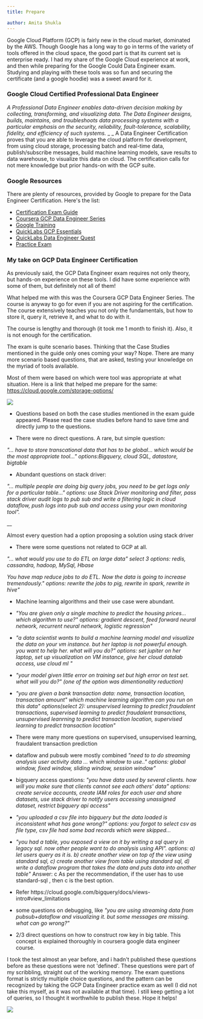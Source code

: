 ```yaml
---
title: Prepare

author: Amita Shukla
---
```



Google Cloud Platform (GCP) is fairly new in the cloud market, dominated by the AWS. Though Google has a long way to go in terms of the variety of tools offered in the cloud space, the good part is that its current set is enterprise ready. I had my share of the Google Cloud experience at work, and then while preparing for the Google Could Data Engineer exam. Studying and playing with these tools was so fun and securing the certificate (and a google hoodie) was a sweet award for it. 
 


### Google Cloud Certified Professional Data Engineer

_A Professional Data Engineer enables data-driven decision making by collecting, transforming, and visualizing data. The Data Engineer designs, builds, maintains, and troubleshoots data processing systems with a particular emphasis on the security, reliability, fault-tolerance, scalability, fidelity, and efficiency of such systems._ 
_ 
_ A Data Engineer Certification proves that you are able to leverage the cloud platform for development, from using cloud storage, processing batch and real-time data, publish/subscribe messages, build machine learning models, save results to data warehouse, to visualize this data on cloud. The certification calls for not mere knowledge but prior hands-on with the GCP suite. 
 


### Google Resources

There are plenty of resources, provided by Google to prepare for the Data Engineer Certification. Here's the list: 


- [Certification Exam Guide](https://cloud.google.com/certification/guides/data-engineer/)
- [Coursera GCP Data Engineer Series](https://www.coursera.org/specializations/gcp-data-machine-learning)
- [Google Training](https://cloud.google.com/training/data-ml)
- [QuickLabs GCP Essentials](https://google.qwiklabs.com/quests/23?locale=en)
- [QuickLabs Data Engineer Quest](https://google.qwiklabs.com/quests/25?locale=en)
- [Practice Exam](https://cloud.google.com/certification/practice-exam/data-engineer)

### My take on GCP Data Engineer Certification

As previously said, the GCP Data Engineer exam requires not only theory, but hands-on experience on these tools. I did have some experience with some of them, but definitely not all of them!

What helped me with this was the Coursera GCP Data Engineer Series. The course is anyway to go for even if you are not aspiring for the certification. The course extensively teaches you not only the fundamentals, but how to store it, query it, retrieve it, and what to do with it.

The course is lengthy and thorough (it took me 1 month to finish it). Also, it is not enough for the certification.

 


The exam is quite scenario bases. Thinking that the Case Studies mentioned in the guide only ones coming your way? Nope. There are many more scenario based questions, that are asked, testing your knowledge on the myriad of tools available.

 
Most of them were based on which were tool was appropriate at what situation. Here is a link that helped me prepare for the same: <https://cloud.google.com/storage-options/> 


 


[![](https://1.bp.blogspot.com/-xCrCGPRZaD8/XEy6UCY1fOI/AAAAAAAAJAc/w6inBYlllIY5v0c6WubJU4A1RF10cvlxgCLcBGAs/s320/GCP.png)](https://1.bp.blogspot.com/-xCrCGPRZaD8/XEy6UCY1fOI/AAAAAAAAJAc/w6inBYlllIY5v0c6WubJU4A1RF10cvlxgCLcBGAs/s1600/GCP.png)

 


- Questions based on both the case studies mentioned in the exam guide appeared. Please read the case studies before hand to save time and directly jump to the questions.

- There were no direct questions. A rare, but simple question:

 _\"... have to store transcational data that has to be global... which would be the most appropriate tool...\" options:Bigquery, cloud SQL, datastore, bigtable_

- Abundant questions on stack driver:

 _\"... multiple people are doing big query jobs, you need to be get logs only for a particular table...\" options: use Stack Driver monitoring and filter, pass stack driver audit logs to pub sub and write a filtering logic in cloud dataflow, push logs into pub sub and access using your own monitoring tool\"._

 __

 Almost every question had a option proposing a solution using stack driver

- There were some questions not related to GCP at all.

 _\"... what would you use to do ETL on large data\" select 3 options: redis, cassandra, hadoop, MySql, Hbase_

 _You have map reduce jobs to do ETL. Now the data is going to increase tremendously.\" options: rewrite the jobs to pig, rewrite in spark, rewrite in hive\"_

- Machine learning algorithms and their use case were abundant.

- _\"You are given only a single machine to predict the housing prices... which algorithm to use?\" options: gradient descent, feed forward neural network, recurrent neural network, logistic regression\"_

- _\"a data scientist wants to build a machine learning model and visualize the data on your vm instance. but her laptop is not powerful enough. you want to help her. what will you do?\" options: set jupiter on her laptop, set up visualization on VM instance, give her cloud datalab access, use cloud ml \"_

- _\"your model given little error on training set but high error on test set. what will you do?\" (one of the option was dimentionality reduction)_

- _\"you are given a bank transaction data: name, transaction location, transaction amount\" which machine learning algorithm can you run on this data\" options(select 2): unsupervised learning to predict fraudalent transactions, supervised learning to predict fraudalent transactions, unsupervised leanrning to predict transaction location, supervised learning to predict transaction location\"_

- There were many more questions on supervised, unsupervised learning, fraudalent transaction prediction

- dataflow and pubsub were mostly combined 
 _\"need to to do streaming analysis user activity data ... which window to use..\" options: global window, fixed window, sliding window, session window\"_

- bigquery access questions: 
 _\"you have data used by several clients. how will you make sure that clients cannot see each others' data\" options: create service accounts, create IAM roles for each user and share datasets, use stack driver to notify users accessing unassigned dataset, restrict bigquery api access\"_

- _\"you uploaded a csv file into bigquery but the data loaded is inconsistent what has gone wrong?\" options: you forgot to select csv as file type, csv file had some bad records which were skipped..._

- _\"you had a table, you exposed a view on it by writing a sql query in legacy sql. now other people want to do analysis using API\". options: a) let users query as it is. b) create another view on top of the view using standard sql, c) create another view from table using standard sql, d) write a dataflow program that takes the data and puts data into another table\"_ Answer: c As per the recommendation, if the user has to use standard-sql , then c is the best option.

- Refer https&#x3A;//cloud.google.com/bigquery/docs/views-intro#view_limitations

- some questions on debugging, like 
 _\"you are using streaming data from pubsub+dataflow and visualizing it. but some messages are missing. what can go wrong?\"_

- 2/3 direct questions on how to construct row key in big table. This concept is explained thoroughly in coursera google data engineer course.

 


I took the test almost an year before, and i hadn't published these questions before as these questions were not 'defined'. These questions were part of my scribbling, straight out of the working memory. The exam questions format is strictly multiple choice questions, and the pattern can be recognized by taking the GCP Data Engineer practice exam as well (I did not take this myself, as it was not available at that time). I still keep getting a lot of queries, so I thought it worthwhile to publish these. Hope it helps! 
 


[![](https://4.bp.blogspot.com/-Si3YHSy7F3Y/XEy4P2KB2CI/AAAAAAAAJAQ/PNoPPl2e-bUqoNfduuGzbWie4gxgtD22gCLcBGAs/s320/af7a94db-8b68-48fb-9a2c-ec38d1855a5c-original.jpeg)](https://4.bp.blogspot.com/-Si3YHSy7F3Y/XEy4P2KB2CI/AAAAAAAAJAQ/PNoPPl2e-bUqoNfduuGzbWie4gxgtD22gCLcBGAs/s1600/af7a94db-8b68-48fb-9a2c-ec38d1855a5c-original.jpeg)

 


 


